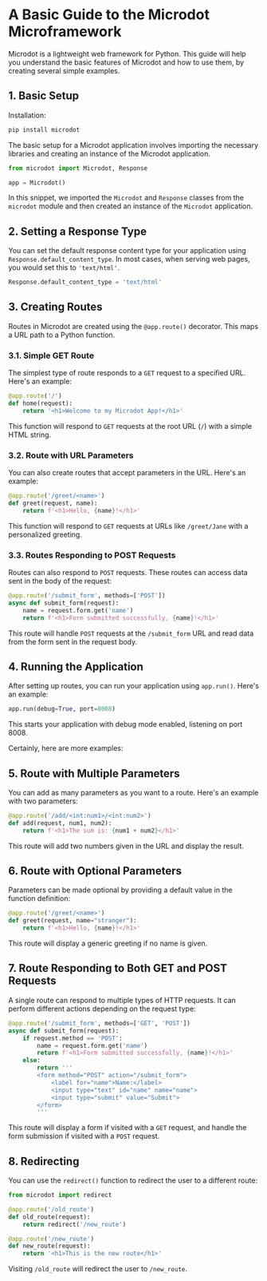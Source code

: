 # A Basic Guide to the Microdot Microframework

Microdot is a lightweight web framework for Python. This guide will help you understand the basic features of Microdot and how to use them, by creating several simple examples.

## 1. Basic Setup

Installation: 

```python
pip install microdot
```

The basic setup for a Microdot application involves importing the necessary libraries and creating an instance of the Microdot application.


```python
from microdot import Microdot, Response

app = Microdot()
```

In this snippet, we imported the `Microdot` and `Response` classes from the `microdot` module and then created an instance of the `Microdot` application.

## 2. Setting a Response Type

You can set the default response content type for your application using `Response.default_content_type`. In most cases, when serving web pages, you would set this to `'text/html'`.

```python
Response.default_content_type = 'text/html'
```

## 3. Creating Routes

Routes in Microdot are created using the `@app.route()` decorator. This maps a URL path to a Python function.

### 3.1. Simple GET Route

The simplest type of route responds to a `GET` request to a specified URL. Here's an example:

```python
@app.route('/')
def home(request):
    return '<h1>Welcome to my Microdot App!</h1>'
```

This function will respond to `GET` requests at the root URL (`/`) with a simple HTML string.

### 3.2. Route with URL Parameters

You can also create routes that accept parameters in the URL. Here's an example:

```python
@app.route('/greet/<name>')
def greet(request, name):
    return f'<h1>Hello, {name}!</h1>'
```

This function will respond to `GET` requests at URLs like `/greet/Jane` with a personalized greeting.

### 3.3. Routes Responding to POST Requests

Routes can also respond to `POST` requests. These routes can access data sent in the body of the request:

```python
@app.route('/submit_form', methods=['POST'])
async def submit_form(request):
    name = request.form.get('name')
    return f'<h1>Form submitted successfully, {name}!</h1>'
```

This route will handle `POST` requests at the `/submit_form` URL and read data from the form sent in the request body.

## 4. Running the Application

After setting up routes, you can run your application using `app.run()`. Here's an example:

```python
app.run(debug=True, port=8008)
```

This starts your application with debug mode enabled, listening on port 8008.


Certainly, here are more examples:

## 5. Route with Multiple Parameters

You can add as many parameters as you want to a route. Here's an example with two parameters:

```python
@app.route('/add/<int:num1>/<int:num2>')
def add(request, num1, num2):
    return f'<h1>The sum is: {num1 + num2}</h1>'
```

This route will add two numbers given in the URL and display the result.

## 6. Route with Optional Parameters

Parameters can be made optional by providing a default value in the function definition:

```python
@app.route('/greet/<name>')
def greet(request, name="stranger"):
    return f'<h1>Hello, {name}!</h1>'
```

This route will display a generic greeting if no name is given.

## 7. Route Responding to Both GET and POST Requests

A single route can respond to multiple types of HTTP requests. It can perform different actions depending on the request type:

```python
@app.route('/submit_form', methods=['GET', 'POST'])
async def submit_form(request):
    if request.method == 'POST':
        name = request.form.get('name')
        return f'<h1>Form submitted successfully, {name}!</h1>'
    else:
        return '''
        <form method="POST" action="/submit_form">
            <label for="name">Name:</label>
            <input type="text" id="name" name="name">
            <input type="submit" value="Submit">
        </form>
        '''
```

This route will display a form if visited with a `GET` request, and handle the form submission if visited with a `POST` request.

## 8. Redirecting

You can use the `redirect()` function to redirect the user to a different route:

```python
from microdot import redirect

@app.route('/old_route')
def old_route(request):
    return redirect('/new_route')

@app.route('/new_route')
def new_route(request):
    return '<h1>This is the new route</h1>'
```

Visiting `/old_route` will redirect the user to `/new_route`.
